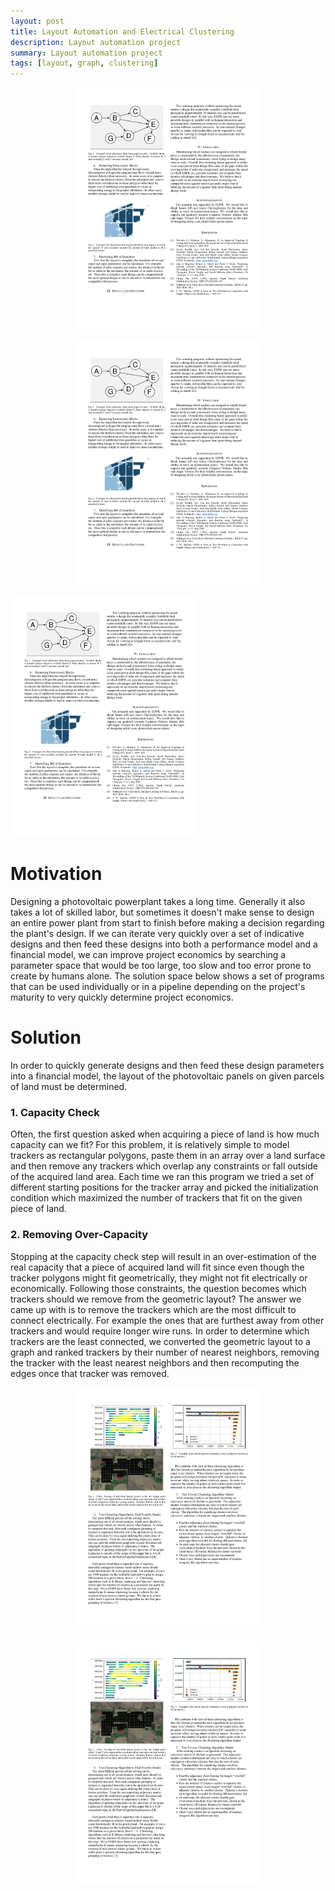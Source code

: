```yaml
---
layout: post
title: Layout Automation and Electrical Clustering
description: Layout automation project
summary: Layout automation project
tags: [layout, graph, clustering]
---
```


<p align="center">
    <img src="assets/images/layout-ac-clusters.png/" width=300>
</p>
<p align="center">
    <img src="./assets/images/layout-ac-clusters.png/" width=300>
</p>
<img src="./assets/images/layout-ac-clusters.png/" width=300>

# Motivation
Designing a photovoltaic powerplant takes a long time.  Generally it also takes a lot of skilled labor, but sometimes it doesn't make sense to design an entire power plant from start to finish before making a decision regarding the plant's design.  If we can iterate very quickly over a set of indicative designs and then feed these designs into both a performance model and a financial model, we can improve project economics by searching a parameter space that would be too large, too slow and too error prone to create by humans alone.  The solution space below shows a set of programs that can be used individually or in a pipeline depending on the project's maturity to very quickly determine project economics.

# Solution
In order to quickly generate designs and then feed these design parameters into a financial model, the layout of the photovoltaic panels on given parcels of land must be determined. 

### 1. Capacity Check
Often, the first question asked when acquiring a piece of land is how much capacity can we fit?  For this problem, it is relatively simple to model trackers as rectangular polygons, paste them in an array over a land surface and then remove any trackers which overlap any constraints or fall outside of the acquired land area.  Each time we ran this program we tried a set of different starting positions for the tracker array and picked the initialization condition which maximized the number of trackers that fit on the given piece of land.

### 2. Removing Over-Capacity
Stopping at the capacity check step will result in an over-estimation of the real capacity that a piece of acquired land will fit since even though the tracker polygons might fit geometrically, they might not fit electrically or economically.  Following those constraints, the question becomes which trackers should we remove from the geometric layout?  The answer we came up with is to remove the trackers which are the most difficult to connect electrically.  For example the ones that are furthest away from other trackers and would require longer wire runs.  In order to determine which trackers are the least connected, we converted the geometric layout to a graph and ranked trackers by their number of nearest neighbors, removing the tracker with the least nearest neighbors and then recomputing the edges once that tracker was removed.

<p align="center">
    <img src="assets/images/layout-nearest-neighbors.png/" width="300">
</p>

<p align="center">
    <img src="assets/images/layout-over-capacity.png/" width="300">
</p>